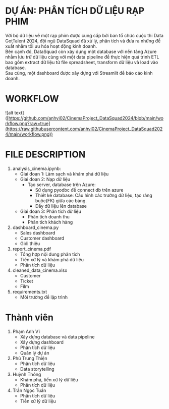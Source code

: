 # DỰ ÁN: PHÂN TÍCH DỮ LIỆU RẠP PHIM
Với bộ dữ liệu về một rạp phim được cung cấp bởi ban tổ chức cuộc thi Data GotTalent 2024, đội ngũ DataSquad đã xử lý, phân tích và đưa ra những đề xuất nhằm tối ưu hóa hoạt động kinh doanh.  
Bên cạnh đó, DataSquad còn xây dựng một database với nền tảng Azure nhằm lưu trữ dữ liệu cùng với một data pipeline để thực hiện quá trình ETL bao gồm extract dữ liệu từ file spreadsheet, transform dữ liệu và load vào database.  
Sau cùng, một dashboard được xây dựng với Streamlit để báo cáo kinh doanh.

# WORKFLOW
![alt text] ([https://github.com/anhvi02/CinemaProject_DataSquad2024/blob/main/workflow.png?raw=true](https://raw.githubusercontent.com/anhvi02/CinemaProject_DataSquad2024/main/workflow.png))

# FILE DESCRIPTION
1. analysis_cinema.ipynb:
    - Giai đoạn 1: Làm sạch và khám phá dữ liệu
    - Giai đoạn 2: Nạp dữ liệu
        + Tạo server, database trên Azure:
            * Sử dụng pyodbc để connect db trên azure
            * Thiết kế database: Cấu hình các trường dữ liệu, tạo ràng buộc(FK) giữa các bảng.
            * Đẩy dữ liệu lên database
    - Giai đoạn 3: Phân tích dữ liệu
        + Phân tích doanh thu
        + Phân tích khách hàng
2. dashboard_cinema.py
    - Sales dashboard
    - Customer dashboard
    - Giới thiệu
3. report_cinema.pdf
    - Tổng hợp nội dung phân tích
    - Tiền xử lý và khám phá dữ liệu
    - Phân tích dữ liệu
4. cleaned_data_cinema.xlsx
    - Customer
    - Ticket
    - Film
5. requirements.txt
    - Môi trường để lập trình

# Thành viên
1. Phạm Anh Vĩ
    - Xây dựng database và data pipeline
    - Xây dựng dashboard
    - Phân tích dữ liệu
    - Quản lý dự án
2. Phù Trung Thiện
    - Phân tích dữ liệu
    - Data storytelling
3. Huỳnh Thông
    - Khám phá, tiền xử lý dữ liệu
    - Phân tích dữ liệu
4. Trần Ngọc Tuấn
    - Phân tích dữ liệu
    - Tiền xử lý dữ liệu
